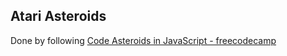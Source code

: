 ## Atari Asteroids

Done by following [Code Asteroids in JavaScript - freecodecamp](https://www.youtube.com/watch?v=H9CSWMxJx84)
